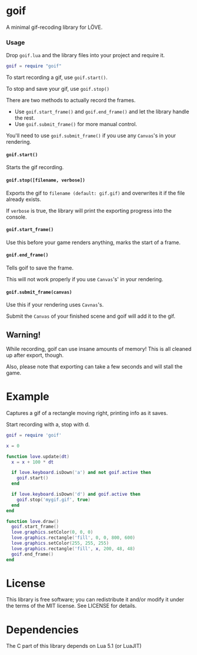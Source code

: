 # goif
A minimal gif-recoding library for LÖVE.

### Usage
Drop `goif.lua` and the library files into your project and require it.
```lua
goif = require "goif"
```

To start recording a gif, use `goif.start()`.

To stop and save your gif, use `goif.stop()`

There are two methods to actually record the frames.
* Use `goif.start_frame()` and `goif.end_frame()` and let the library handle the rest.
* Use `goif.submit_frame()` for more manual control.

You'll need to use `goif.submit_frame()` if you use any `Canvas`'s in your rendering.

#### `goif.start()`
Starts the gif recording.

#### `goif.stop([filename, verbose])`
Exports the gif to `filename (default: gif.gif)` and overwrites it if the file already exists.

If `verbose` is true, the library will print the exporting progress into the console.

#### `goif.start_frame()`
Use this before your game renders anything, marks the start of a frame.

#### `goif.end_frame()`
Tells goif to save the frame.

This will not work properly if you use `Canvas`'s' in your rendering.

#### `goif.submit_frame(canvas)`
Use this if your rendering uses `Cavnas`'s.

Submit the `Canvas` of your finished scene and goif will add it to the gif.

## Warning!
While recording, goif can use insane amounts of memory! This is all cleaned up after export, though.

Also, please note that exporting can take a few seconds and will stall the game.

# Example
Captures a gif of a rectangle moving right, printing info as it saves.

Start recording with a, stop with d.
```lua
goif = require 'goif'

x = 0

function love.update(dt)
  x = x + 100 * dt

  if love.keyboard.isDown('a') and not goif.active then
    goif.start()
  end

  if love.keyboard.isDown('d') and goif.active then
    goif.stop('mygif.gif', true)
  end
end

function love.draw()
  goif.start_frame()
  love.graphics.setColor(0, 0, 0)
  love.graphics.rectangle('fill', 0, 0, 800, 600)
  love.graphics.setColor(255, 255, 255)
  love.graphics.rectangle('fill', x, 200, 48, 48)
  goif.end_frame()
end
```

# License
This library is free software; you can redistribute it and/or modify it under the terms of the MIT license. See LICENSE for details.

# Dependencies
The C part of this library depends on Lua 5.1 (or LuaJIT)
